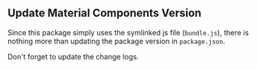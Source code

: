 ## Update Material Components Version

Since this package simply uses the symlinked js file (`bundle.js`), there is nothing more than updating the package version in `package.json`.

Don't forget to update the change logs.
